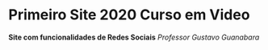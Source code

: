 # Primeiro Site 2020 Curso em Video 
**Site com funcionalidades de Redes Sociais** 
*Professor Gustavo Guanabara*
 
